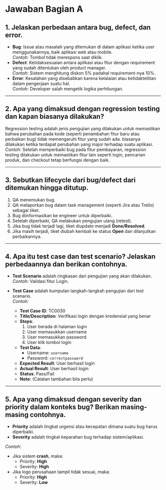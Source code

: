 # Jawaban Bagian A

## 1. Jelaskan perbedaan antara bug, defect, dan error.
- **Bug**: Issue atau masalah yang ditemukan di dalam aplikasi ketika user menggunakannya, baik aplikasi web atau mobile.  
  *Contoh:* Tombol tidak merespons saat diklik.  
- **Defect**: Ketidaksesuaian antara aplikasi atau fitur dengan requirement yang sudah ditentukan oleh product manager.  
  *Contoh:* Sistem menghitung diskon 5% padahal requirement-nya 10%.  
- **Error**: Kesalahan yang disebabkan karena kelalaian atau ketidaktelitian dalam pengerjaan suatu hal.  
  *Contoh:* Developer salah mengetik logika perhitungan.

---

## 2. Apa yang dimaksud dengan regression testing dan kapan biasanya dilakukan?
Regression testing adalah jenis pengujian yang dilakukan untuk memastikan bahwa perubahan pada kode (seperti penambahan fitur baru atau perbaikan bug) tidak memengaruhi fitur yang sudah ada. biasanya dilakukan ketika terdapat perubahan yang major terhadap suatu aplikasi.
*Contoh:* Setelah memperbaiki bug pada fitur pembayaran, regression testing dilakukan untuk memastikan fitur lain seperti login, pencarian produk, dan checkout tetap berfungsi dengan baik.

---

## 3. Sebutkan lifecycle dari bug/defect dari ditemukan hingga ditutup.
1. QA menemukan bug.  
2. QA melaporkan bug dalam task management (seperti Jira atau Trello) sebagai tiket.  
3. Bug diinformasikan ke engineer untuk diperbaiki.  
4. Setelah diperbaiki, QA melakukan pengujian ulang (retest).  
5. Jika bug tidak terjadi lagi, tiket diupdate menjadi **Done/Resolved**.  
6. Jika masih terjadi, tiket diubah kembali ke status **Open** dan dilanjutkan perbaikannya.

---

## 4. Apa itu test case dan test scenario? Jelaskan perbedaannya dan berikan contohnya.
- **Test Scenario** adalah ringkasan dari pengujian yang akan dilakukan.  
  *Contoh:* Validasi fitur Login.

- **Test Case** adalah kumpulan langkah-langkah pengujian dari test scenario.  
  *Contoh:*
  - **Test Case ID**: TC0030  
  - **Title/Description**: Verifikasi login dengan kredensial yang benar  
  - **Steps**:  
    1. User berada di halaman login  
    2. User memasukkan username  
    3. User memasukkan password  
    4. User klik tombol login  
  - **Test Data**:  
    - Username: `username`  
    - Password: `correctpassword`  
  - **Expected Result**: User berhasil login  
  - **Actual Result**: User berhasil login  
  - **Status**: Pass/Fail  
  - **Note**: (Catatan tambahan bila perlu)

---

## 5. Apa yang dimaksud dengan severity dan priority dalam konteks bug? Berikan masing-masing contohnya.
- **Priority** adalah tingkat urgensi atau kecepatan dimana suatu bug harus diperbaiki.  
- **Severity** adalah tingkat keparahan bug terhadap sistem/aplikasi.  

*Contoh:*  
- Jika sistem **crash**, maka:
  - Priority: **High**
  - Severity: **High**
- Jika logo perusahaan tampil tidak sesuai, maka:
  - Priority: **High**
  - Severity: **Low**
